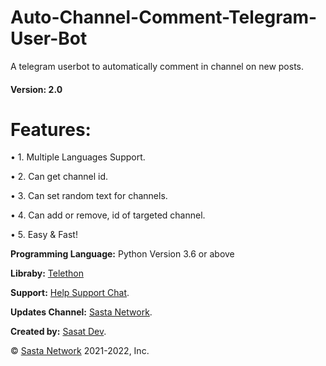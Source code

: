 # Auto-Channel-Comment-Telegram-User-Bot
A telegram userbot to automatically comment in channel on new posts.
<h4>Version: 2.0</h4>

<h1>Features:</h1>
<p>• 1. Multiple Languages Support.</p>
<p>• 2. Can get channel id.</p>
<p>• 3. Can set random text for channels.</p>
<p>• 4. Can add or remove, id of targeted channel.</p>
<p>• 5. Easy & Fast!</p>

<b>Programming Language:</b> Python Version 3.6 or above

<b>Libraby:</b> <a href="https://telegram.me/telethonupdates">Telethon</a>

<b>Support:</b> <a href="https://telegram.me/SastaSupport">Help Support Chat</a>.

<b>Updates Channel:</b> <a href="https://telegram.me/SastaNetwork">Sasta Network</a>.

<b>Created by:</b> <a href="https://telegram.me/SastaDev">Sasat Dev</a>.

© <a href="https://telegram.me/SastaNetwork">Sasta Network</a> 2021-2022, Inc.

